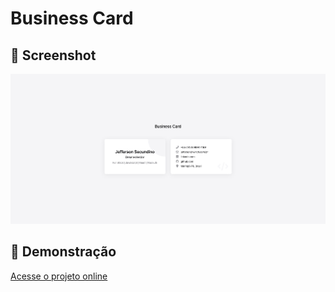 # Business Card

## 📸 Screenshot

![Captura do Site](/imagem/screencapture.png)


## 🚀 Demonstração

[Acesse o projeto online](https://jefferson-secundino.github.io/Card/)